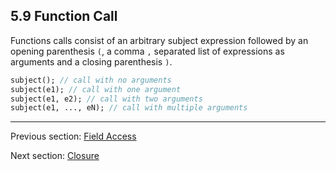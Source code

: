 ## 5.9 Function Call

Functions calls consist of an arbitrary subject expression followed by an opening parenthesis `(`, a comma `,` separated list of expressions as arguments and a closing parenthesis `)`.

```haxe
subject(); // call with no arguments
subject(e1); // call with one argument
subject(e1, e2); // call with two arguments
subject(e1, ..., eN); // call with multiple arguments
```

---

Previous section: [Field Access](5.8-Field_Access.md)

Next section: [Closure](5.10-Closure.md)